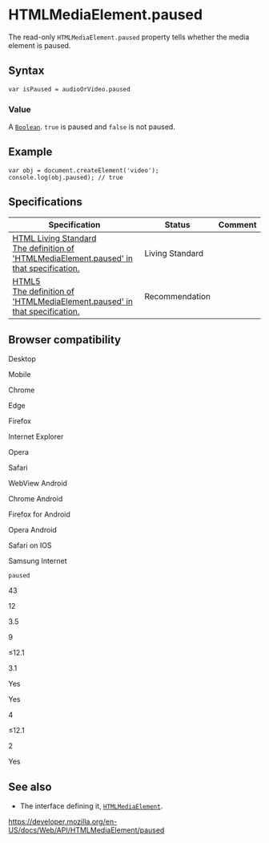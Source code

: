 HTMLMediaElement.paused
=======================

The read-only `HTMLMediaElement.paused` property tells whether the media element is paused.

Syntax
------

    var isPaused = audioOrVideo.paused

### Value

A [`Boolean`](https://developer.mozilla.org/en-US/docs/Web/JavaScript/Reference/Global_Objects/Boolean). `true` is paused and `false` is not paused.

Example
-------

    var obj = document.createElement('video');
    console.log(obj.paused); // true

Specifications
--------------

<table><thead><tr class="header"><th>Specification</th><th>Status</th><th>Comment</th></tr></thead><tbody><tr class="odd"><td><a href="https://html.spec.whatwg.org/multipage/#dom-media-paused">HTML Living Standard<br />
<span class="small">The definition of 'HTMLMediaElement.paused' in that specification.</span></a></td><td><span class="spec-living">Living Standard</span></td><td></td></tr><tr class="even"><td><a href="https://www.w3.org/TR/html52/embedded-content-0.html#htmlmediaelement">HTML5<br />
<span class="small">The definition of 'HTMLMediaElement.paused' in that specification.</span></a></td><td><span class="spec-rec">Recommendation</span></td><td></td></tr></tbody></table>

Browser compatibility
---------------------

Desktop

Mobile

Chrome

Edge

Firefox

Internet Explorer

Opera

Safari

WebView Android

Chrome Android

Firefox for Android

Opera Android

Safari on IOS

Samsung Internet

`paused`

43

12

3.5

9

≤12.1

3.1

Yes

Yes

4

≤12.1

2

Yes

See also
--------

-   The interface defining it, [`HTMLMediaElement`](../htmlmediaelement).

<a href="https://developer.mozilla.org/en-US/docs/Web/API/HTMLMediaElement/paused" class="_attribution-link">https://developer.mozilla.org/en-US/docs/Web/API/HTMLMediaElement/paused</a>
